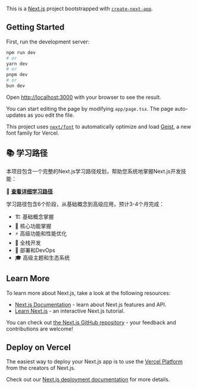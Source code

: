 This is a [Next.js](https://nextjs.org) project bootstrapped with [`create-next-app`](https://nextjs.org/docs/app/api-reference/cli/create-next-app).

## Getting Started

First, run the development server:

```bash
npm run dev
# or
yarn dev
# or
pnpm dev
# or
bun dev
```

Open [http://localhost:3000](http://localhost:3000) with your browser to see the result.

You can start editing the page by modifying `app/page.tsx`. The page auto-updates as you edit the file.

This project uses [`next/font`](https://nextjs.org/docs/app/building-your-application/optimizing/fonts) to automatically optimize and load [Geist](https://vercel.com/font), a new font family for Vercel.

## 📚 学习路径

本项目包含一个完整的Next.js学习路径规划，帮助您系统地掌握Next.js开发技能：

📖 **[查看详细学习路径](./NEXTJS_LEARNING_PATH.md)**

学习路径包含6个阶段，从基础概念到高级应用，预计3-4个月完成：
- 🏗️ 基础概念掌握
- 🚀 核心功能掌握  
- ⚡ 高级功能和性能优化
- 🔧 全栈开发
- 🚀 部署和DevOps
- 🎓 高级主题和生态系统

## Learn More

To learn more about Next.js, take a look at the following resources:

- [Next.js Documentation](https://nextjs.org/docs) - learn about Next.js features and API.
- [Learn Next.js](https://nextjs.org/learn) - an interactive Next.js tutorial.

You can check out [the Next.js GitHub repository](https://github.com/vercel/next.js) - your feedback and contributions are welcome!

## Deploy on Vercel

The easiest way to deploy your Next.js app is to use the [Vercel Platform](https://vercel.com/new?utm_medium=default-template&filter=next.js&utm_source=create-next-app&utm_campaign=create-next-app-readme) from the creators of Next.js.

Check out our [Next.js deployment documentation](https://nextjs.org/docs/app/building-your-application/deploying) for more details.
